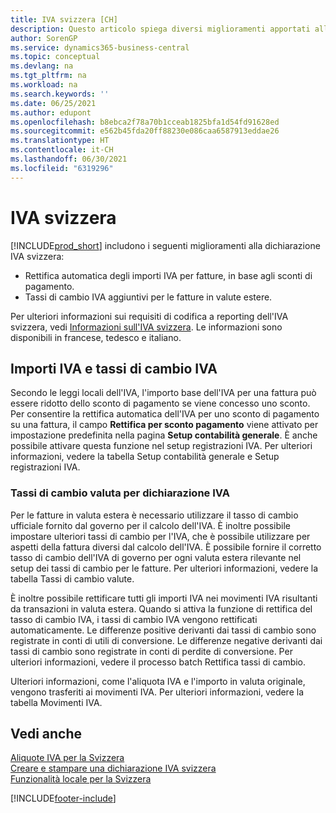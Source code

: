 ```yaml
---
title: IVA svizzera [CH]
description: Questo articolo spiega diversi miglioramenti apportati alle funzionalità di dichiarazione IVA svizzera.
author: SorenGP
ms.service: dynamics365-business-central
ms.topic: conceptual
ms.devlang: na
ms.tgt_pltfrm: na
ms.workload: na
ms.search.keywords: ''
ms.date: 06/25/2021
ms.author: edupont
ms.openlocfilehash: b8ebca2f78a70b1cceab1825bfa1d54fd91628ed
ms.sourcegitcommit: e562b45fda20ff88230e086caa6587913eddae26
ms.translationtype: HT
ms.contentlocale: it-CH
ms.lasthandoff: 06/30/2021
ms.locfileid: "6319296"
---
```

# <a name="swiss-value-added-tax"></a>IVA svizzera
[!INCLUDE[prod_short](../../includes/prod_short.md)] includono i seguenti miglioramenti alla dichiarazione IVA svizzera:  

- Rettifica automatica degli importi IVA per fatture, in base agli sconti di pagamento.  
- Tassi di cambio IVA aggiuntivi per le fatture in valute estere.  

Per ulteriori informazioni sui requisiti di codifica a reporting dell'IVA svizzera, vedi [Informazioni sull'IVA svizzera](https://www.estv.admin.ch/estv/en/home/estv-suissetax/sw-hersteller.html). Le informazioni sono disponibili in francese, tedesco e italiano.  

## <a name="vat-amounts-and-vat-exchange-rates"></a>Importi IVA e tassi di cambio IVA  
Secondo le leggi locali dell'IVA, l'importo base dell'IVA per una fattura può essere ridotto dello sconto di pagamento se viene concesso uno sconto. Per consentire la rettifica automatica dell'IVA per uno sconto di pagamento su una fattura, il campo **Rettifica per sconto pagamento** viene attivato per impostazione predefinita nella pagina **Setup contabilità generale**. È anche possibile attivare questa funzione nel setup registrazioni IVA. Per ulteriori informazioni, vedere la tabella Setup contabilità generale e Setup registrazioni IVA.  

### <a name="currency-exchange-rates-for-vat-reporting"></a>Tassi di cambio valuta per dichiarazione IVA   
Per le fatture in valuta estera è necessario utilizzare il tasso di cambio ufficiale fornito dal governo per il calcolo dell'IVA. È inoltre possibile impostare ulteriori tassi di cambio per l'IVA, che è possibile utilizzare per aspetti della fattura diversi dal calcolo dell'IVA. È possibile fornire il corretto tasso di cambio dell'IVA di governo per ogni valuta estera rilevante nel setup dei tassi di cambio per le fatture. Per ulteriori informazioni, vedere la tabella Tassi di cambio valute.  

È inoltre possibile rettificare tutti gli importi IVA nei movimenti IVA risultanti da transazioni in valuta estera. Quando si attiva la funzione di rettifica del tasso di cambio IVA, i tassi di cambio IVA vengono rettificati automaticamente. Le differenze positive derivanti dai tassi di cambio sono registrate in conti di utili di conversione. Le differenze negative derivanti dai tassi di cambio sono registrate in conti di perdite di conversione. Per ulteriori informazioni, vedere il processo batch Rettifica tassi di cambio.  

Ulteriori informazioni, come l'aliquota IVA e l'importo in valuta originale, vengono trasferiti ai movimenti IVA. Per ulteriori informazioni, vedere la tabella Movimenti IVA.  

## <a name="see-also"></a>Vedi anche  
 [Aliquote IVA per la Svizzera](vat-rates-for-switzerland.md)   
 [Creare e stampare una dichiarazione IVA svizzera](how-to-create-and-print-a-swiss-vat-statement.md)   
 [Funzionalità locale per la Svizzera](switzerland-local-functionality.md)   


[!INCLUDE[footer-include](../../includes/footer-banner.md)]
